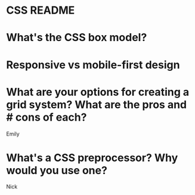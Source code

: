 # CSS README

# What's the CSS box model?

# Responsive vs mobile-first design

# What are your options for creating a grid system? What are the pros and # cons of each?

Emily

# What's a CSS preprocessor? Why would you use one?

Nick
